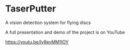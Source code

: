 # TaserPutter
A vision detection system for flying discs

A full presentation and demo of the project is on YouTube

https://youtu.be/Iy8evMM1lOY
